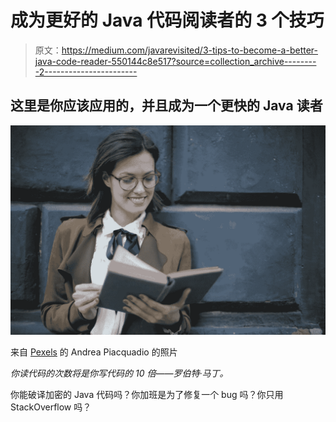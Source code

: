 # 成为更好的 Java 代码阅读者的 3 个技巧

> 原文：<https://medium.com/javarevisited/3-tips-to-become-a-better-java-code-reader-550144c8e517?source=collection_archive---------2----------------------->

## 这里是你应该应用的，并且成为一个更快的 Java 读者

![](img/6bd96e4d7a3b6dac4ec7f7fe2bb3dbb3.png)

来自 [Pexels](https://www.pexels.com/photo/happy-adult-woman-reading-book-with-interest-on-street-3772711/?utm_content=attributionCopyText&utm_medium=referral&utm_source=pexels) 的 Andrea Piacquadio 的照片

*你读代码的次数将是你写代码的 10 倍——罗伯特·马丁。*

你能破译加密的 Java 代码吗？你加班是为了修复一个 bug 吗？你只用 StackOverflow 吗？
